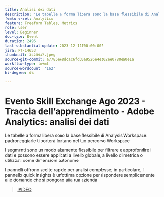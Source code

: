 ```yaml
---
title: Analisi dei dati
description: 'Le tabelle a forma libera sono la base flessibile di Analysis Workspace: padroneggiare queste potenti tabelle ti porterà lontano nel tuo percorso WorkspaceI segmenti sono un modo altamente flessibile per filtrare e approfondire i dati e possono essere applicati a livello globale, a livello di metrica o utilizzati come dimensioni autonome. I pannelli offrono scelte rapide per analisi complesse; in particolare, il pannello quick insights è un’ottima opzione per rispondere semplicemente alle domande che si pongono alla tua azienda'
feature-set: Analytics
feature: Freeform Tables, Metrics
role: User
level: Beginner
doc-type: Event
duration: 2496
last-substantial-update: 2023-12-11T00:00:00Z
jira: KT-14653
thumbnail: 3425987.jpeg
source-git-commit: a7785ee8dcac6fd30a9526e4e202ee0780ea0e1a
workflow-type: tm+mt
source-wordcount: '162'
ht-degree: 0%

---
```



# Evento Skill Exchange Ago 2023 - Traccia dell’apprendimento - Adobe Analytics: analisi dei dati

Le tabelle a forma libera sono la base flessibile di Analysis Workspace: padroneggiarle ti porterà lontano nel tuo percorso Workspace

I segmenti sono un modo altamente flessibile per filtrare e approfondire i dati e possono essere applicati a livello globale, a livello di metrica o utilizzati come dimensioni autonome

I pannelli offrono scelte rapide per analisi complesse; in particolare, il pannello quick insights è un’ottima opzione per rispondere semplicemente alle domande che si pongono alla tua azienda

>[!VIDEO](https://video.tv.adobe.com/v/3425987/?learn=on)
